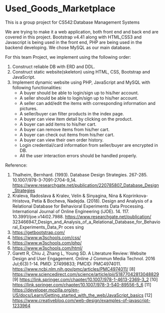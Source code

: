 # Used_Goods_Marketplace

This is a group project for CS542:Database Management Systems

We are trying to make it a web application, both front end and back end are covered in this project. Bootstrap v4.41 along with HTML,CSS3 and Javascript is being used in the front end, PHP are being used in the backend developing. We chose MySQL as our main database.

For this team Project, we implement using the following order:
1. Construct reliable DB with ERD and DDL.
2. Construct static website(skeleton) using HTML, CSS, Bootstrap and JavaScript.
3. Implement dynamic website using PHP, JavaScript and MySQL with following
    functionalities:
      * A buyer should be able to login/sign up to his/her account.
      * A seller should be able to login/sign up to his/her account.
      * A seller can add/edit the items with corresponding information and pictures.
      * A seller/buyer can filter products in the index page.
      * A buyer can view item detail by clicking on the product.
      * A buyer can add items to his/her cart.
      * A buyer can remove items from his/her cart.
      * A buyer can check out items from his/her cart.
      * A buyer can view their own order history.
      * Login credential/card information from seller/buyer are encrypted in DB.
      * All the user interaction errors should be handled properly.
      
Reference:
1. Thalheim, Bernhard. (1993). Database Design Strategies. 267-285. 10.1007/978-3-7091-2704-9_14. https://www.researchgate.net/publication/220785807_Database_Design_Strategies
2. Kraleva, Radoslava & Kralev, Velin & Sinyagina, Nina & Koprinkova-Hristova, Petia & Bocheva, Nadejda. (2018). Design and Analysis of a Relational Database for Behavioral Experiments Data Processing. International Journal of Online Engineering (iJOE). 14. 117. 10.3991/ijoe.v14i02.7988.
https://www.researchgate.net/publication/ 323466947_Design_and_Analysis_of_a_Relational_Database_for_Behavioral_Experiments_Data_Pr oces sing
3. https://getbootstrap.com/
4. https://www.w3schools.com/css/
5. https://www.w3schools.com/php/ 
6. https://www.w3schools.com/html/
7. Garett R, Chiu J, Zhang L, Young SD. A Literature Review: Website Design and User Engagement. Online J Commun Media Technol. 2016 Jul;6(3):1-14. PMID: 27499833; PMCID: PMC4974011.
https://www.ncbi.nlm.nih.gov/pmc/articles/PMC4974011/
[8] https://www.sciencedirect.com/science/article/pii/S1877042813048829
[9] https://link.springer.com/chapter/10.1007/978-1-4613-2369-3_2
[10] https://link.springer.com/chapter/10.1007/978-3-540-89556-5_6
[11] https://developer.mozilla.org/en-US/docs/Learn/Getting_started_with_the_web/JavaScript_basics [12] https://www.creativebloq.com/web-design/examples-of-javascript-1233964
